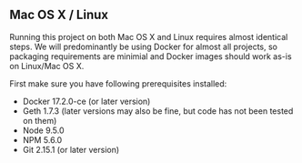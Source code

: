 ## Mac OS X / Linux 

Running this project on both Mac OS X and Linux requires almost identical steps. We will predominantly be using Docker for almost all projects, so packaging requirements are minimial and Docker images should work as-is on Linux/Mac OS X.    

First make sure you have following prerequisites installed:

* Docker 17.2.0-ce (or later version)
* Geth 1.7.3 (later versions may also be fine, but code has not been tested on them)
* Node 9.5.0 
* NPM 5.6.0  
* Git 2.15.1 (or later version)

